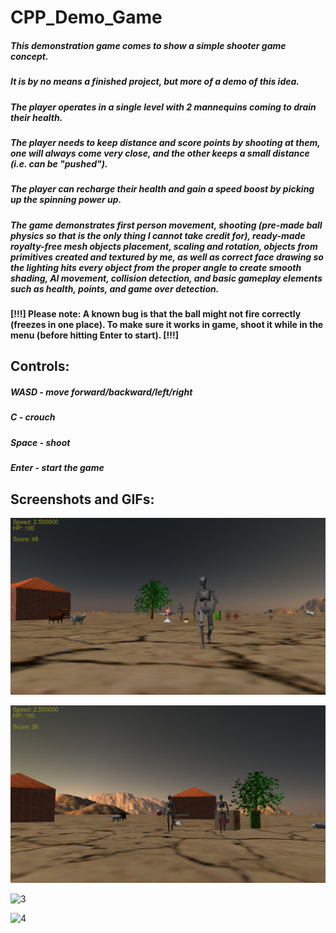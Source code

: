 # CPP_Demo_Game

##### This demonstration game comes to show a simple shooter game concept.
##### It is by no means a finished project, but more of a demo of this idea.
##### The player operates in a single level with 2 mannequins coming to drain their health. 
##### The player needs to keep distance and score points by shooting at them, one will always come very close, and the other keeps a small distance (i.e. can be "pushed").
##### The player can recharge their health and gain a speed boost by picking up the spinning power up.
##### The game demonstrates first person movement, shooting (pre-made ball physics so that is the only thing I cannot take credit for), ready-made royalty-free mesh objects placement, scaling and rotation, objects from primitives created and textured by me, as well as correct face drawing so the lighting hits every object from the proper angle to create smooth shading, AI movement, collision detection, and basic gameplay elements such as health, points, and game over detection.

#### [!!!] Please note: A known bug is that the ball might not fire correctly (freezes in one place). To make sure it works in game, shoot it while in the menu (before hitting Enter to start). [!!!]

## Controls:

##### WASD - move forward/backward/left/right
##### C - crouch
##### Space - shoot
##### Enter - start the game


## Screenshots and GIFs:

![1](/Screenshots/1.bmp)

![2](/Screenshots/2.bmp)

![3](/Screenshots/11.gif)

![4](/Screenshots/22.gif)
